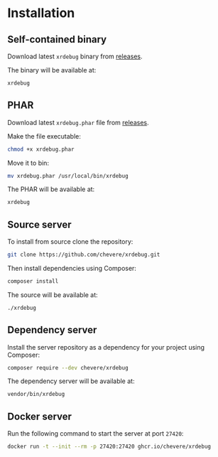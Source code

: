 # Installation

## Self-contained binary <Badge text="recommended"/>

Download latest `xrdebug` binary from [releases](https://github.com/chevere/xrdebug/releases).

The binary will be available at:

```sh
xrdebug
```

## PHAR

Download latest `xrdebug.phar` file from [releases](https://github.com/chevere/xrdebug/releases).

Make the file executable:

```sh
chmod +x xrdebug.phar
```

Move it to bin:

```sh
mv xrdebug.phar /usr/local/bin/xrdebug
```

The PHAR will be available at:

```sh
xrdebug
```

## Source server

To install from source clone the repository:

```sh
git clone https://github.com/chevere/xrdebug.git
```

Then install dependencies using Composer:

```sh
composer install
```

The source will be available at:

```sh
./xrdebug
```

## Dependency server

Install the server repository as a dependency for your project using Composer:

```sh
composer require --dev chevere/xrdebug
```

The dependency server will be available at:

```sh
vendor/bin/xrdebug
```

## Docker server

Run the following command to start the server at port `27420`:

```sh
docker run -t --init --rm -p 27420:27420 ghcr.io/chevere/xrdebug
```
